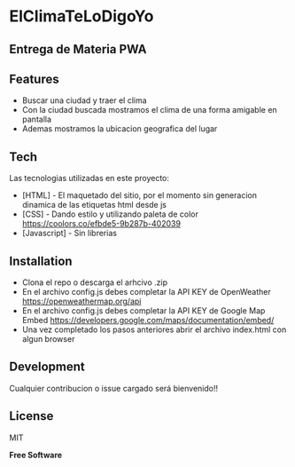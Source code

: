 # ElClimaTeLoDigoYo
## Entrega de Materia PWA

## Features

- Buscar una ciudad y traer el clima
- Con la ciudad buscada mostramos el clima de una forma amigable en pantalla
- Ademas mostramos la ubicacion geografica del lugar

## Tech

Las tecnologias utilizadas en este proyecto:

- [HTML] - El maquetado del sitio, por el momento sin generacion dinamica de las etiquetas html desde js
- [CSS] - Dando estilo y utilizando paleta de color https://coolors.co/efbde5-9b287b-402039
- [Javascript] - Sin librerias 

## Installation

 - Clona el repo o descarga el arhcivo .zip
 - En el archivo config.js debes completar la API KEY de OpenWeather https://openweathermap.org/api
 - En el archivo config.js debes completar la API KEY de Google Map Embed https://developers.google.com/maps/documentation/embed/
 - Una vez completado los pasos anteriores abrir el archivo index.html con algun browser

## Development

Cualquier contribucion o issue cargado será bienvenido!!

## License

MIT

**Free Software**